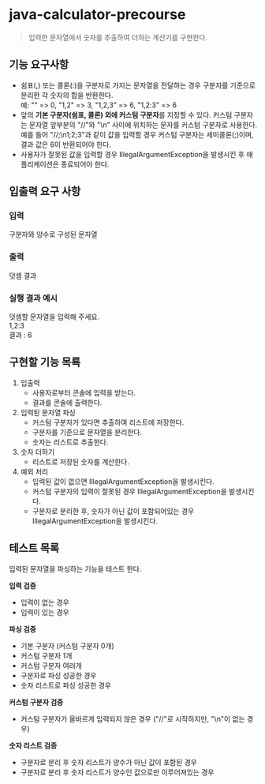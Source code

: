 # java-calculator-precourse
> 입력한 문자열에서 숫자를 추출하여 더하는 계산기를 구현한다.

## 기능 요구사항
- 쉼표(,) 또는 콜론(:)을 구분자로 가지는 문자열을 전달하는 경우 구분자를 기준으로 분리한 각 숫자의 합을 반환한다.</br>
    예: "" => 0, "1,2" => 3, "1,2,3" => 6, "1,2:3" => 6
- 앞의 **기본 구분자(쉼표, 콜론) 외에 커스텀 구분자**를 지정할 수 있다. 커스텀 구분자는 문자열 앞부분의 "//"와 "\n" 사이에 위치하는 문자를 커스텀 구분자로 사용한다. 
  예를 들어 "//;\n1;2;3"과 같이 값을 입력할 경우 커스텀 구분자는 세미콜론(;)이며, 결과 값은 6이 반환되어야 한다.
- 사용자가 잘못된 값을 입력할 경우 IllegalArgumentException을 발생시킨 후 애플리케이션은 종료되어야 한다.

## 입출력 요구 사항 
### 입력
구분자와 양수로 구성된 문자열
### 출력
덧셈 결과
### 실행 결과 예시
덧셈할 문자열을 입력해 주세요.</br>
1,2:3</br>
결과 : 6


## 구현할 기능 목룍
1. 입출력
    - 사용자로부터 콘솔에 입력을 받는다.
    - 결과를 콘솔에 출력한다.
2. 입력된 문자열 파싱
    - 커스텀 구분자가 있다면 추출하여 리스트에 저장한다.
    - 구분자를 기준으로 문자열을 분리한다. 
    - 숫자는 리스트로 추출한다.
3. 숫자 더하기
    - 리스트로 저장된 숫자를 계산한다.
4. 예외 처리
   - 입력된 값이 없으면 IllegalArgumentException을 발생시킨다.
   - 커스텀 구분자의 입력이 잘못된 경우 IllegalArgumentException을 발생시킨다.
   - 구분자로 분리한 후, 숫자가 아닌 값이 포함되어있는 경우 IllegalArgumentException을 발생시킨다.


## 테스트 목록
입력된 문자열을 파싱하는 기능을 테스트 한다.</br>

**입력 검증**
  - 입력이 없는 경우
  - 입력이 있는 경우

**파싱 검증**
- 기본 구분자 (커스텀 구분자 0개)
- 커스텀 구분자 1개 
- 커스텀 구분자 여러개
- 구분자로 파싱 성공한 경우 
- 숫자 리스트로 파싱 성공한 경우

**커스텀 구분자 검증**
  - 커스텀 구분자가 올바르게 입력되지 않은 경우 ("//"로 시작하지만, "\n"이 없는 경우)

**숫자 리스트 검증**
  - 구분자로 분리 후 숫자 리스트가 양수가 아닌 값이 포함된 경우
  - 구분자로 분리 후 숫자 리스트가 양수인 값으로만 이루어져있는 경우 
